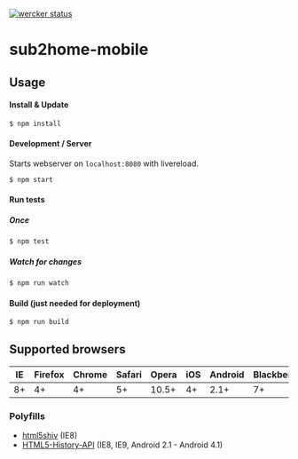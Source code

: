 [![wercker status](https://app.wercker.com/status/2c51ad0340170fd74cdbd133fe770a79/m/ "wercker status")](https://app.wercker.com/project/bykey/2c51ad0340170fd74cdbd133fe770a79)

sub2home-mobile
===============

## Usage

#### Install & Update
```sh
$ npm install
```

#### Development / Server
Starts webserver on `localhost:8080` with livereload.
```sh
$ npm start
```

#### Run tests

##### Once
```sh
$ npm test
```

##### Watch for changes
```sh
$ npm run watch
```


#### Build (just needed for deployment)
```sh
$ npm run build
```

## Supported browsers

IE  | Firefox | Chrome | Safari | Opera | iOS  | Android | Blackberry
--- | ---     | ---    | ---    | ---   | ---  | ---     | ---
8+  | 4+      | 4+     | 5+     | 10.5+ | 4+   | 2.1+    | 7+

### Polyfills

* [html5shiv](https://github.com/aFarkas/html5shiv) (IE8)
* [HTML5-History-API](https://github.com/devote/HTML5-History-API) (IE8, IE9, Android 2.1 - Android 4.1)
